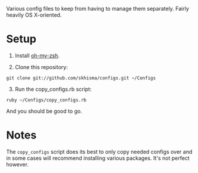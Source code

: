 Various config files to keep from having to manage them separately. Fairly heavily OS X-oriented.

Setup
============

1. Install [oh-my-zsh](https://github.com/robbyrussell/oh-my-zsh).

2. Clone this repository:

  ```git clone git://github.com/skhisma/configs.git ~/Configs```

3. Run the copy_configs.rb script:
  
  ```ruby ~/Configs/copy_configs.rb```

And you should be good to go.


Notes
=====

The `copy_configs` script does its best to only copy needed configs over and in some cases will recommend installing various packages. It's not perfect however.
